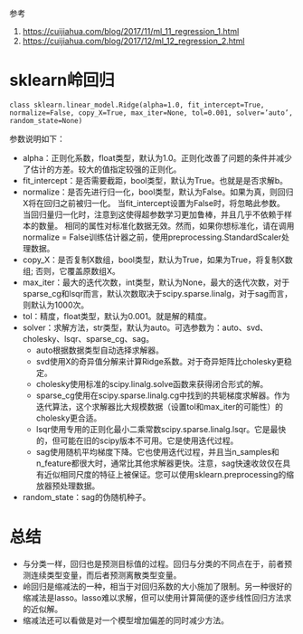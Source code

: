 参考 
1. https://cuijiahua.com/blog/2017/11/ml_11_regression_1.html
2. https://cuijiahua.com/blog/2017/12/ml_12_regression_2.html



# sklearn岭回归
```
class sklearn.linear_model.Ridge(alpha=1.0, fit_intercept=True, normalize=False, copy_X=True, max_iter=None, tol=0.001, solver=’auto’, random_state=None)
```
参数说明如下：

- alpha：正则化系数，float类型，默认为1.0。正则化改善了问题的条件并减少了估计的方差。较大的值指定较强的正则化。
- fit_intercept：是否需要截距，bool类型，默认为True。也就是是否求解b。
- normalize：是否先进行归一化，bool类型，默认为False。如果为真，则回归X将在回归之前被归一化。 当fit_intercept设置为False时，将忽略此参数。 当回归量归一化时，注意到这使得超参数学习更加鲁棒，并且几乎不依赖于样本的数量。 相同的属性对标准化数据无效。然而，如果你想标准化，请在调用normalize = False训练估计器之前，使用preprocessing.StandardScaler处理数据。
- copy_X：是否复制X数组，bool类型，默认为True，如果为True，将复制X数组; 否则，它覆盖原数组X。
- max_iter：最大的迭代次数，int类型，默认为None，最大的迭代次数，对于sparse_cg和lsqr而言，默认次数取决于scipy.sparse.linalg，对于sag而言，则默认为1000次。
- tol：精度，float类型，默认为0.001。就是解的精度。
- solver：求解方法，str类型，默认为auto。可选参数为：auto、svd、cholesky、lsqr、sparse_cg、sag。
    - auto根据数据类型自动选择求解器。
    - svd使用X的奇异值分解来计算Ridge系数。对于奇异矩阵比cholesky更稳定。
    - cholesky使用标准的scipy.linalg.solve函数来获得闭合形式的解。
    - sparse_cg使用在scipy.sparse.linalg.cg中找到的共轭梯度求解器。作为迭代算法，这个求解器比大规模数据（设置tol和max_iter的可能性）的cholesky更合适。
    - lsqr使用专用的正则化最小二乘常数scipy.sparse.linalg.lsqr。它是最快的，但可能在旧的scipy版本不可用。它是使用迭代过程。
    - sag使用随机平均梯度下降。它也使用迭代过程，并且当n_samples和n_feature都很大时，通常比其他求解器更快。注意，sag快速收敛仅在具有近似相同尺度的特征上被保证。您可以使用sklearn.preprocessing的缩放器预处理数据。
- random_state：sag的伪随机种子。


# 总结
- 与分类一样，回归也是预测目标值的过程。回归与分类的不同点在于，前者预测连续类型变量，而后者预测离散类型变量。
- 岭回归是缩减法的一种，相当于对回归系数的大小施加了限制。另一种很好的缩减法是lasso。lasso难以求解，但可以使用计算简便的逐步线性回归方法求的近似解。
- 缩减法还可以看做是对一个模型增加偏差的同时减少方法。
